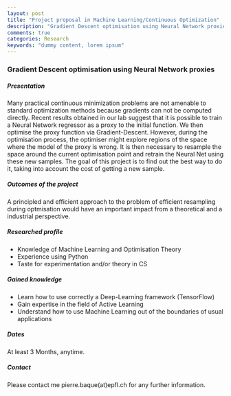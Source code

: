 ```yaml
---
layout: post
title: "Project proposal in Machine Learning/Continuous Optimization"
description: "Gradient Descent optimisation using Neural Network proxies"
comments: true
categories: Research
keywords: "dummy content, lorem ipsum"
---
```


### Gradient Descent optimisation using Neural Network proxies

##### Presentation 

Many practical continuous minimization problems are not amenable to standard optimization methods
because gradients can not be computed directly. Recent results obtained in our lab suggest 
that it is possible to train a Neural Network regressor as a proxy to the initial function. We then optimise the proxy function via Gradient-Descent. 
However, during the optimisation process, the optimiser might explore regions of the space where the model of the proxy is wrong. It is then necessary to resample the space around the current optimisation point and retrain the Neural Net using these new samples. The goal of this project is to find out the best way to do it, taking into account the cost of getting a new sample.

##### Outcomes of the project
A principled and efficient approach to the problem of efficient resampling during optmisation would have an important impact from a theoretical and a industrial perspective.

##### Researched profile
* Knowledge of Machine Learning and Optimisation Theory
* Experience using Python
* Taste for experimentation and/or theory in CS

##### Gained knowledge
* Learn how to use correctly a Deep-Learning framework (TensorFlow)
* Gain expertise in the field of Active Learning
* Understand how to use Machine Learning out of the boundaries of usual applications

##### Dates
At least 3 Months, anytime.

##### Contact
Please contact me pierre.baque(at)epfl.ch for any further information.